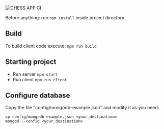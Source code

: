 ![CHESS APP CI](https://github.com/milanmelnykov/chess-nodejs/workflows/CHESS%20APP%20CI/badge.svg)

Before anything: run `npm install` inside project directory

## Build

To build client code execute: `npm run build`

## Starting project

* Run server `npm start`
* Run client `npm run client`

## Configure database

Copy the file "config/mongodb-example.json" and modify it as you need:

```
cp config/mongodb-example.json <your_destination>
mongod --config <your_destination>
```
